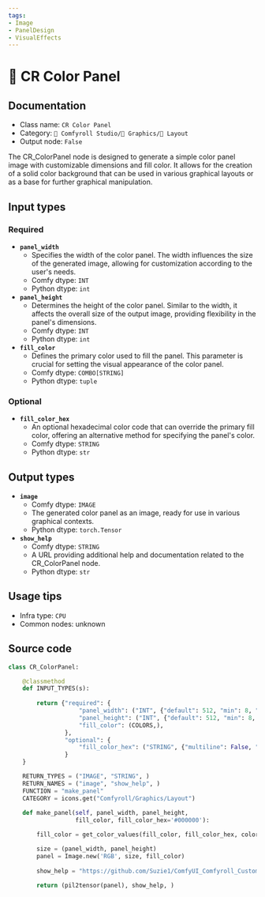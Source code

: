 ```yaml
---
tags:
- Image
- PanelDesign
- VisualEffects
---
```


# 🌁 CR Color Panel
## Documentation
- Class name: `CR Color Panel`
- Category: `🧩 Comfyroll Studio/👾 Graphics/🌁 Layout`
- Output node: `False`

The CR_ColorPanel node is designed to generate a simple color panel image with customizable dimensions and fill color. It allows for the creation of a solid color background that can be used in various graphical layouts or as a base for further graphical manipulation.
## Input types
### Required
- **`panel_width`**
    - Specifies the width of the color panel. The width influences the size of the generated image, allowing for customization according to the user's needs.
    - Comfy dtype: `INT`
    - Python dtype: `int`
- **`panel_height`**
    - Determines the height of the color panel. Similar to the width, it affects the overall size of the output image, providing flexibility in the panel's dimensions.
    - Comfy dtype: `INT`
    - Python dtype: `int`
- **`fill_color`**
    - Defines the primary color used to fill the panel. This parameter is crucial for setting the visual appearance of the color panel.
    - Comfy dtype: `COMBO[STRING]`
    - Python dtype: `tuple`
### Optional
- **`fill_color_hex`**
    - An optional hexadecimal color code that can override the primary fill color, offering an alternative method for specifying the panel's color.
    - Comfy dtype: `STRING`
    - Python dtype: `str`
## Output types
- **`image`**
    - Comfy dtype: `IMAGE`
    - The generated color panel as an image, ready for use in various graphical contexts.
    - Python dtype: `torch.Tensor`
- **`show_help`**
    - Comfy dtype: `STRING`
    - A URL providing additional help and documentation related to the CR_ColorPanel node.
    - Python dtype: `str`
## Usage tips
- Infra type: `CPU`
- Common nodes: unknown


## Source code
```python
class CR_ColorPanel:

    @classmethod
    def INPUT_TYPES(s):
                    
        return {"required": {
                    "panel_width": ("INT", {"default": 512, "min": 8, "max": 4096}),
                    "panel_height": ("INT", {"default": 512, "min": 8, "max": 4096}),
                    "fill_color": (COLORS,),
                },
                "optional": {
                    "fill_color_hex": ("STRING", {"multiline": False, "default": "#000000"})                
                }
    }

    RETURN_TYPES = ("IMAGE", "STRING", )
    RETURN_NAMES = ("image", "show_help", )
    FUNCTION = "make_panel"
    CATEGORY = icons.get("Comfyroll/Graphics/Layout")
    
    def make_panel(self, panel_width, panel_height,
                   fill_color, fill_color_hex='#000000'):

        fill_color = get_color_values(fill_color, fill_color_hex, color_mapping)

        size = (panel_width, panel_height)
        panel = Image.new('RGB', size, fill_color)
        
        show_help = "https://github.com/Suzie1/ComfyUI_Comfyroll_CustomNodes/wiki/Layout-Nodes#cr-color-panel"

        return (pil2tensor(panel), show_help, )

```
